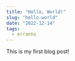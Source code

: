 ```yaml
---
title: "Hello, World!"
slug: "hello-world"
date: "2022-12-14"
tags:
  - erranto
---
```


This is my first blog post!

